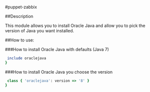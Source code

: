 #puppet-zabbix

##Description

This module allows you to install Oracle Java and allow you to pick the version of Java you want installed.

##How to use:

###How to install Oracle Java with defaults (Java 7)
```ruby
 include oraclejava
}
```

###How to install Oracle Java you choose the version
```ruby
 class { 'oraclejava': version => '8' }
}
```